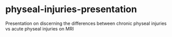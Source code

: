 # physeal-injuries-presentation
Presentation on discerning the differences between chronic physeal injuries vs acute physeal injuries on MRI

